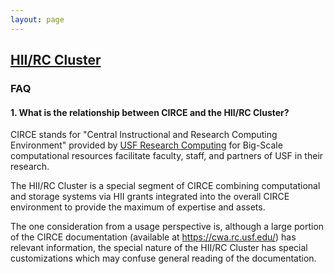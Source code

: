 ```yaml
---
layout: page
---
```


## [HII/RC Cluster](../hii-rc.html)

### FAQ

#### 1. What is the relationship between CIRCE and the HII/RC Cluster?

CIRCE stands for "Central Instructional and Research Computing Environment"
provided by [USF Research Computing](http://www.usf.edu/it/research-computing/)
for Big-Scale computational resources facilitate faculty, staff, and partners of USF in their research.

The HII/RC Cluster is a special segment of CIRCE
combining computational and storage systems via HII grants integrated into the overall CIRCE environment
to provide the maximum of expertise and assets.

The one consideration from a usage perspective is, although a large portion of the CIRCE documentation
(available at https://cwa.rc.usf.edu/) has relevant information, the special nature of the HII/RC Cluster
has special customizations which may confuse general reading of the documentation.


